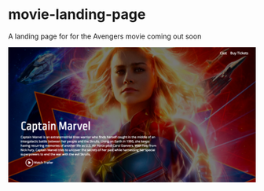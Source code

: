 # movie-landing-page

A landing page for for the Avengers movie coming out soon

![Marvel Landing Page Screen Shot](marvel-landing-page.png)
